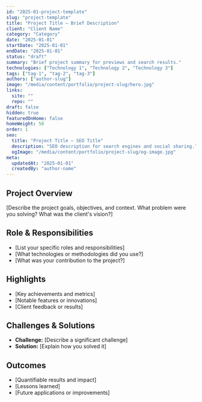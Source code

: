 ```yaml
---
id: "2025-01-project-template"
slug: "project-template"
title: "Project Title — Brief Description"
client: "Client Name"
category: "Category"
date: "2025-01-01"
startDate: "2025-01-01"
endDate: "2025-01-01"
status: "draft"
summary: "Brief project summary for previews and search results."
technologies: ["Technology 1", "Technology 2", "Technology 3"]
tags: ["tag-1", "tag-2", "tag-3"]
authors: ["author-slug"]
image: "/media/content/portfolio/project-slug/hero.jpg"
links:
  site: ""
  repo: ""
draft: false
hidden: true
featuredOnHome: false
homeWeight: 50
order: 1
seo:
  title: "Project Title — SEO Title"
  description: "SEO description for search engines and social sharing."
  ogImage: "/media/content/portfolio/project-slug/og-image.jpg"
meta:
  updatedAt: "2025-01-01"
  createdBy: "author-name"
---
```


## Project Overview
[Describe the project goals, objectives, and context. What problem were you solving? What was the client's vision?]

## Role & Responsibilities
- [List your specific roles and responsibilities]
- [What technologies or methodologies did you use?]
- [What was your contribution to the project?]

## Highlights
- [Key achievements and metrics]
- [Notable features or innovations]
- [Client feedback or results]

## Challenges & Solutions
- **Challenge:** [Describe a significant challenge]
- **Solution:** [Explain how you solved it]

## Outcomes
- [Quantifiable results and impact]
- [Lessons learned]
- [Future applications or improvements]
